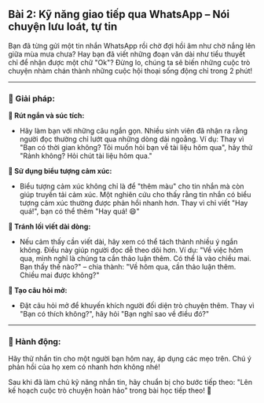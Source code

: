 ## Bài 2: Kỹ năng giao tiếp qua WhatsApp – Nói chuyện lưu loát, tự tin

Bạn đã từng gửi một tin nhắn WhatsApp rồi chờ đợi hồi âm như chờ nắng lên giữa mùa mưa chưa? Hay bạn đã viết những đoạn văn dài như tiểu thuyết chỉ để nhận được một chữ "Ok"? Đừng lo, chúng ta sẽ biến những cuộc trò chuyện nhàm chán thành những cuộc hội thoại sống động chỉ trong 2 phút!

---

### 📌 Giải pháp:

**🔹 Rút ngắn và súc tích:**
- Hãy làm bạn với những câu ngắn gọn. Nhiều sinh viên đã nhận ra rằng người đọc thường chỉ lướt qua những dòng dài ngoằng. Ví dụ: Thay vì "Bạn có thời gian không? Tôi muốn hỏi bạn về tài liệu hôm qua", hãy thử "Rảnh không? Hỏi chút tài liệu hôm qua."

**🔹 Sử dụng biểu tượng cảm xúc:**
- Biểu tượng cảm xúc không chỉ là để "thêm màu" cho tin nhắn mà còn giúp truyền tải cảm xúc. Một nghiên cứu cho thấy rằng tin nhắn có biểu tượng cảm xúc thường được phản hồi nhanh hơn. Thay vì chỉ viết "Hay quá!", bạn có thể thêm "Hay quá! 😄"

**🔹 Tránh lối viết dài dòng:**
- Nếu cảm thấy cần viết dài, hãy xem có thể tách thành nhiều ý ngắn không. Điều này giúp người đọc dễ theo dõi hơn. Ví dụ: "Về việc hôm qua, mình nghĩ là chúng ta cần thảo luận thêm. Có thể là vào chiều mai. Bạn thấy thế nào?" – chia thành: "Về hôm qua, cần thảo luận thêm. Chiều mai được không?"

**🔹 Tạo câu hỏi mở:**
- Đặt câu hỏi mở để khuyến khích người đối diện trò chuyện thêm. Thay vì "Bạn có thích không?", hãy hỏi "Bạn nghĩ sao về điều đó?"

---

### 🚀 Hành động:

Hãy thử nhắn tin cho một người bạn hôm nay, áp dụng các mẹo trên. Chú ý phản hồi của họ xem có nhanh hơn không nhé! 

Sau khi đã làm chủ kỹ năng nhắn tin, hãy chuẩn bị cho bước tiếp theo: "Lên kế hoạch cuộc trò chuyện hoàn hảo" trong bài học tiếp theo! 📲